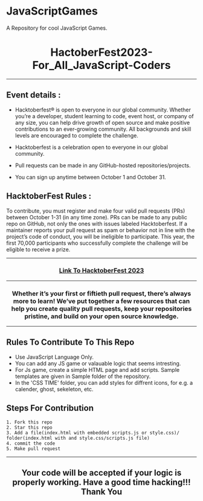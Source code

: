 # JavaScriptGames
A Repository for cool JavaScript Games.


<h1 align="center"> HactoberFest2023-For_All_JavaScript-Coders</h1>

***

## Event details :

- Hacktoberfest® is open to everyone in our global community. Whether you’re a developer, student learning to code, event host, or company of any size, you can help drive growth of open source and make positive contributions to an ever-growing community. All backgrounds and skill levels are encouraged to complete the challenge.

- Hacktoberfest is a celebration open to everyone in our global community.
- Pull requests can be made in any GitHub-hosted repositories/projects.
- You can sign up anytime between October 1 and October 31.

## HacktoberFest Rules :

To contribute, you must register and make four valid pull requests (PRs) between October 1-31 (in any time zone). PRs can be made to any public repo on GitHub, not only the ones with issues labeled Hacktoberfest. If a maintainer reports your pull request as spam or behavior not in line with the project’s code of conduct, you will be ineligible to participate. This year, the first 70,000 participants who successfully complete the challenge will be eligible to receive a prize.
***

<h3 align="center">
    <a href="https://hacktoberfest.com/">
        Link To HacktoberFest 2023
    </a>
</h3>

***
<h3 align="center"> Whether it’s your first or fiftieth pull request, there’s always more to learn! We’ve put together a few resources that can help you create quality pull requests, keep your repositories pristine, and build on your open source knowledge. </h3>

***
## Rules To Contribute To This Repo

-   Use JavaScript Language Only.
-   You can add any JS game or valauable logic that seems intresting.
-   For Js game, create a simple HTML page and add scripts. Sample templates are given in Sample folder of the repository.
-   In the 'CSS TIME' folder, you can add styles for diffrent icons, for e.g. a calender, ghost, sekeleton, etc.

## Steps For Contribution

    1. Fork this repo
    2. Star this repo
    3. Add a file(index.html with embedded scripts.js or style.css)/ folder(index.html with and style.css/scripts.js file)
    4. commit the code
    5. Make pull request
***
<h2 align="center">
    <p>
        Your code will be accepted if your logic is properly working. Have a good time hacking!!!
        Thank You
    </p>
</h2>
